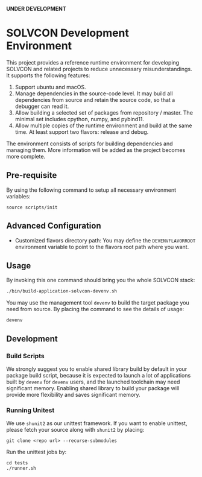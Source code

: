 **UNDER DEVELOPMENT**

# SOLVCON Development Environment

This project provides a reference runtime environment for developing SOLVCON
and related projects to reduce unnecessary misunderstandings.  It supports the
following features:

1. Support ubuntu and macOS.
2. Manage dependencies in the source-code level.  It may build all dependencies
   from source and retain the source code, so that a debugger can read it.
3. Allow building a selected set of packages from repository / master.  The
   minimal set includes cpython, numpy, and pybind11.
4. Allow multiple copies of the runtime environment and build at the same time.
   At least support two flavors: release and debug.

The environment consists of scripts for building dependencies and managing
them.  More information will be added as the project becomes more complete.

## Pre-requisite

By using the following command to setup all necessary environment variables:

```
source scripts/init
```

## Advanced Configuration

* Customized flavors directory path: You may define the `DEVENVFLAVORROOT`
environment variable to point to the flavors root path where you want.

## Usage

By invoking this one command should bring you the whole SOLVCON stack:

```bash
./bin/build-application-solvcon-devenv.sh
```

You may use the management tool `devenv` to build the target package you need
from source.  By placing the command to see the details of usage:

```
devenv
```

## Development

### Build Scripts

We strongly suggest you to enable shared library build by default in your
package build script, because it is expected to launch a lot of applications
built by `devenv` for `devenv` users, and the launched toolchain may need
significant memory. Enabling shared library to build your package will provide
more flexibility and saves significant memory.

### Running Unitest

We use `shunit2` as our unittest framework. If you want to enable unittest,
please fetch your source along with `shunit2` by placing:

```
git clone <repo url> --recurse-submodules
```

Run the unittest jobs by:

```
cd tests
./runner.sh
```

<!-- vim: set ff=unix ft=markdown fenc=utf8 sw=2 tw=79: -->
